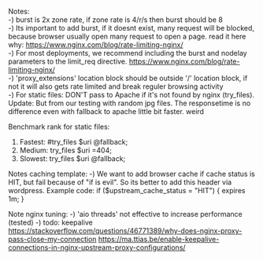 Notes:<br>
-) burst is 2x zone rate, if zone rate is 4/r/s then burst should be 8<br>
-) Its important to add burst, if it doesnt exist, many request will be blocked, because browser usually open many request to open a page. read it here why: https://www.nginx.com/blog/rate-limiting-nginx/<br>
-) For most deployments, we recommend including the burst and nodelay parameters to the limit_req directive. https://www.nginx.com/blog/rate-limiting-nginx/<br>
-) 'proxy_extensions' location block should be outside '/' location block, if not it will also gets rate limited and break reguler browsing activity<br>
-) For static files: DON'T pass to Apache if it's not found by nginx (try_files). Update: But from our testing with random jpg files. The responsetime is no difference even with fallback to apache little bit faster. weird

Benchmark rank for static files:
1. Fastest: #try_files      $uri @fallback;
2. Medium: try_files      $uri =404;
3. Slowest: try_files      $uri @fallback;

Notes caching template:
-) We want to add browser cache if cache status is HIT, but fail because of "if is evil". So its better to add this header via wordpress. Example code:
if ($upstream_cache_status = "HIT") {
    expires 1m;
} 

Note nginx tuning:
-) 'aio threads' not effective to increase performance (tested)
-) todo: keepalive 
https://stackoverflow.com/questions/46771389/why-does-nginx-proxy-pass-close-my-connection
https://ma.ttias.be/enable-keepalive-connections-in-nginx-upstream-proxy-configurations/
